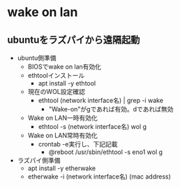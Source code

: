 # wake on lan

## ubuntuをラズパイから遠隔起動

* ubuntu側準備
  * BIOSでwake on lan有効化
  * ethtoolインストール
    * apt install -y ethtool
  * 現在のWOL設定確認
    * ethtool (network interface名) | grep -i wake
      * "Wake-on"がgであれば有効。dであれば無効
  * Wake on LAN一時有効化
    * ethtool -s (network interface名) wol g
  * Wake on LAN常時有効化
    * crontab -e実行し、下記記載
      * @reboot /usr/sbin/ethtool -s eno1 wol g
* ラズパイ側準備
  * apt install -y etherwake
  * etherwake -i (network interface名) (mac address)